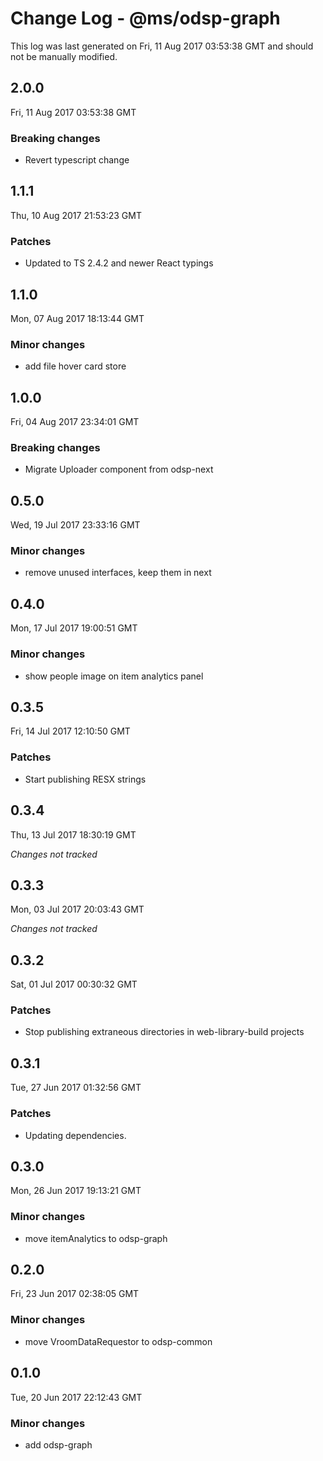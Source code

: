 # Change Log - @ms/odsp-graph

This log was last generated on Fri, 11 Aug 2017 03:53:38 GMT and should not be manually modified.

## 2.0.0
Fri, 11 Aug 2017 03:53:38 GMT

### Breaking changes

- Revert typescript change

## 1.1.1
Thu, 10 Aug 2017 21:53:23 GMT

### Patches

- Updated to TS 2.4.2 and newer React typings

## 1.1.0
Mon, 07 Aug 2017 18:13:44 GMT

### Minor changes

- add file hover card store

## 1.0.0
Fri, 04 Aug 2017 23:34:01 GMT

### Breaking changes

- Migrate Uploader component from odsp-next

## 0.5.0
Wed, 19 Jul 2017 23:33:16 GMT

### Minor changes

- remove unused interfaces, keep them in next

## 0.4.0
Mon, 17 Jul 2017 19:00:51 GMT

### Minor changes

- show people image on item analytics panel

## 0.3.5
Fri, 14 Jul 2017 12:10:50 GMT

### Patches

- Start publishing RESX strings

## 0.3.4
Thu, 13 Jul 2017 18:30:19 GMT

*Changes not tracked*

## 0.3.3
Mon, 03 Jul 2017 20:03:43 GMT

*Changes not tracked*

## 0.3.2
Sat, 01 Jul 2017 00:30:32 GMT

### Patches

- Stop publishing extraneous directories in web-library-build projects

## 0.3.1
Tue, 27 Jun 2017 01:32:56 GMT

### Patches

- Updating dependencies.

## 0.3.0
Mon, 26 Jun 2017 19:13:21 GMT

### Minor changes

- move itemAnalytics to odsp-graph

## 0.2.0
Fri, 23 Jun 2017 02:38:05 GMT

### Minor changes

- move VroomDataRequestor to odsp-common

## 0.1.0
Tue, 20 Jun 2017 22:12:43 GMT

### Minor changes

- add odsp-graph

